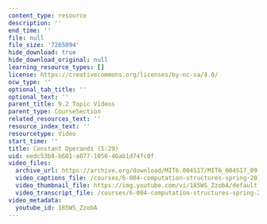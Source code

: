 ```yaml
---
content_type: resource
description: ''
end_time: ''
file: null
file_size: '7265094'
hide_download: true
hide_download_original: null
learning_resource_types: []
license: https://creativecommons.org/licenses/by-nc-sa/4.0/
ocw_type: ''
optional_tab_title: ''
optional_text: ''
parent_title: 9.2 Topic Videos
parent_type: CourseSection
related_resources_text: ''
resource_index_text: ''
resourcetype: Video
start_time: ''
title: Constant Operands (5:29)
uid: eedc53b8-b601-a077-1056-46ab1d74fc0f
video_files:
  archive_url: https://archive.org/download/MIT6.004S17/MIT6_004S17_09-02-06_300k.mp4
  video_captions_file: /courses/6-004-computation-structures-spring-2017/e99ec74651955009902103f2677dab77_185WS_ZzobA.vtt
  video_thumbnail_file: https://img.youtube.com/vi/185WS_ZzobA/default.jpg
  video_transcript_file: /courses/6-004-computation-structures-spring-2017/11c1c6e656b35cceef0a9fa91ca1e2e9_185WS_ZzobA.pdf
video_metadata:
  youtube_id: 185WS_ZzobA
---
```

